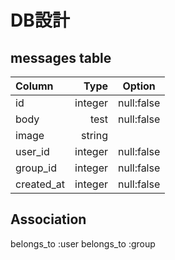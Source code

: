 
# DB設計

## messages table

| Column     | Type        | Option             |
|:-----------|------------:|:------------:      |
| id         | integer     | null:false         |
| body       | test        | null:false         |
| image      | string      |                    |
| user_id    | integer     | null:false         |
| group_id   | integer     | null:false         |
| created_at | integer     | null:false         |

## Association
belongs_to :user
belongs_to :group
